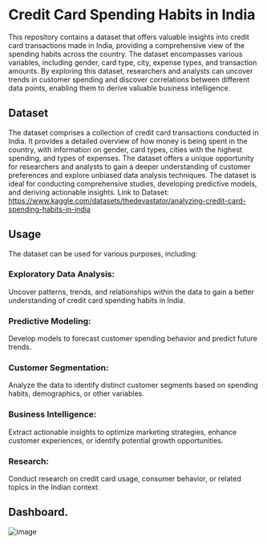 # Credit Card Spending Habits in India
This repository contains a dataset that offers valuable insights into credit card transactions made in India, providing a comprehensive view of the spending habits across the country. The dataset encompasses various variables, including gender, card type, city, expense types, and transaction amounts. By exploring this dataset, researchers and analysts can uncover trends in customer spending and discover correlations between different data points, enabling them to derive valuable business intelligence.

## Dataset
The dataset comprises a collection of credit card transactions conducted in India. It provides a detailed overview of how money is being spent in the country, with information on gender, card types, cities with the highest spending, and types of expenses. The dataset offers a unique opportunity for researchers and analysts to gain a deeper understanding of customer preferences and explore unbiased data analysis techniques. The dataset is ideal for conducting comprehensive studies, developing predictive models, and deriving actionable insights.
Link to Dataset: https://www.kaggle.com/datasets/thedevastator/analyzing-credit-card-spending-habits-in-india
## Usage
The dataset can be used for various purposes, including:

### Exploratory Data Analysis: 
Uncover patterns, trends, and relationships within the data to gain a better understanding of credit card spending habits in India.
### Predictive Modeling: 
Develop models to forecast customer spending behavior and predict future trends.
### Customer Segmentation: 
Analyze the data to identify distinct customer segments based on spending habits, demographics, or other variables.
### Business Intelligence: 
Extract actionable insights to optimize marketing strategies, enhance customer experiences, or identify potential growth opportunities.
### Research: 
Conduct research on credit card usage, consumer behavior, or related topics in the Indian context.

## Dashboard.
![image](https://github.com/lijesh010/CreditCardSpendingHabitsInIndia/assets/131745794/b84e0248-9530-4c68-a908-16792b869e52)

